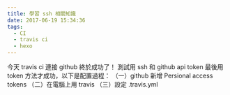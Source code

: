 ```yaml
---
title: 學習 ssh 相關知識
date: 2017-06-19 15:34:36
tags:
  - CI
  - travis ci
  - hexo
---
```


今天 travis ci 連接 github 終於成功了！
測試用 ssh 和 github api token 最後用 token 方法才成功，以下是配置過程：
（一）github 新增 Persional access tokens
（二）在電腦上用 travis
（三）設定 .travis.yml
